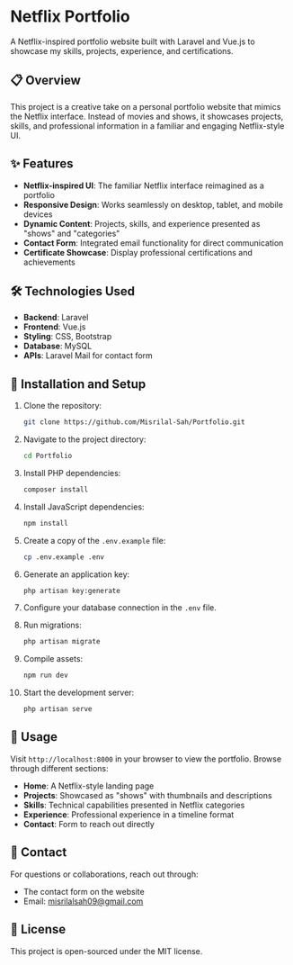 # Netflix Portfolio

A Netflix-inspired portfolio website built with Laravel and Vue.js to showcase my skills, projects, experience, and certifications.

## 📋 Overview

This project is a creative take on a personal portfolio website that mimics the Netflix interface. Instead of movies and shows, it showcases projects, skills, and professional information in a familiar and engaging Netflix-style UI.

## ✨ Features

- **Netflix-inspired UI**: The familiar Netflix interface reimagined as a portfolio
- **Responsive Design**: Works seamlessly on desktop, tablet, and mobile devices
- **Dynamic Content**: Projects, skills, and experience presented as "shows" and "categories"
- **Contact Form**: Integrated email functionality for direct communication
- **Certificate Showcase**: Display professional certifications and achievements

## 🛠️ Technologies Used

- **Backend**: Laravel 
- **Frontend**: Vue.js
- **Styling**: CSS, Bootstrap
- **Database**: MySQL
- **APIs**: Laravel Mail for contact form

## 🚀 Installation and Setup

1. Clone the repository:
   ```bash
   git clone https://github.com/Misrilal-Sah/Portfolio.git
   ```

2. Navigate to the project directory:
   ```bash
   cd Portfolio
   ```

3. Install PHP dependencies:
   ```bash
   composer install
   ```

4. Install JavaScript dependencies:
   ```bash
   npm install
   ```

5. Create a copy of the `.env.example` file:
   ```bash
   cp .env.example .env
   ```

6. Generate an application key:
   ```bash
   php artisan key:generate
   ```

7. Configure your database connection in the `.env` file.

8. Run migrations:
   ```bash
   php artisan migrate
   ```

9. Compile assets:
   ```bash
   npm run dev
   ```

10. Start the development server:
    ```bash
    php artisan serve
    ```

## 📱 Usage

Visit `http://localhost:8000` in your browser to view the portfolio. Browse through different sections:

- **Home**: A Netflix-style landing page
- **Projects**: Showcased as "shows" with thumbnails and descriptions
- **Skills**: Technical capabilities presented in Netflix categories
- **Experience**: Professional experience in a timeline format
- **Contact**: Form to reach out directly

## 📧 Contact

For questions or collaborations, reach out through:
- The contact form on the website
- Email: misrilalsah09@gmail.com

## 📄 License

This project is open-sourced under the MIT license.

